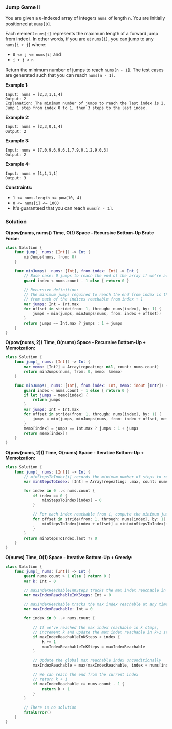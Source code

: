 
### Jump Game II

You are given a `0`-indexed array of integers `nums` of length `n`. You are initially positioned at `nums[0]`.

Each element `nums[i]` represents the maximum length of a forward jump from index i. In other words, if you are at `nums[i]`, you can jump to any `nums[i + j]` where:
* `0 <= j <= nums[i]` and
* `i + j < n`

Return the minimum number of jumps to reach `nums[n - 1]`. The test cases are generated such that you can reach `nums[n - 1]`.

__Example 1:__
```
Input: nums = [2,3,1,1,4]
Output: 2
Explanation: The minimum number of jumps to reach the last index is 2. Jump 1 step from index 0 to 1, then 3 steps to the last index.
```
__Example 2:__
```
Input: nums = [2,3,0,1,4]
Output: 2
```
__Example 3:__
```
Input: nums = [7,0,9,6,9,6,1,7,9,0,1,2,9,0,3]
Output: 2
```
__Example 4:__
```
Input: nums = [1,1,1,1]
Output: 3
```

__Constraints:__
* `1 <= nums.length <= pow(10, 4)`
* `0 <= nums[i] <= 1000`
* It's guaranteed that you can reach `nums[n - 1]`.

### Solution
__O(pow(nums, nums)) Time, O(1) Space - Recursive Bottom-Up Brute Force:__
```Swift
class Solution {
    func jump(_ nums: [Int]) -> Int {
        minJumps(nums, from: 0)
    }

    func minJumps(_ nums: [Int], from index: Int) -> Int {
        // Base case: 0 jumps to reach the end of the array if we're already at the end
        guard index < nums.count - 1 else { return 0 }

        // Recursive definition:
        // The minimum jumps required to reach the end from index is the minimum jumps
        // from each of the indices reachable from index + 1
        var jumps: Int = Int.max
        for offset in stride(from: 1, through: nums[index], by: 1) {
            jumps = min(jumps, minJumps(nums, from: index + offset))
        }
        return jumps == Int.max ? jumps : 1 + jumps
    }
}
```
__O(pow(nums, 2)) Time, O(nums) Space - Recursive Bottom-Up + Memoization:__
```Swift
class Solution {
    func jump(_ nums: [Int]) -> Int {
        var memo: [Int?] = Array(repeating: nil, count: nums.count)
        return minJumps(nums, from: 0, memo: &memo)
    }

    func minJumps(_ nums: [Int], from index: Int, memo: inout [Int?]) -> Int {
        guard index < nums.count - 1 else { return 0 }
        if let jumps = memo[index] {
            return jumps
        }
        var jumps: Int = Int.max
        for offset in stride(from: 1, through: nums[index], by: 1) {
            jumps = min(jumps, minJumps(nums, from: index + offset, memo: &memo))
        }
        memo[index] = jumps == Int.max ? jumps : 1 + jumps
        return memo[index]!
    }
}
```
__O(pow(nums, 2))) Time, O(nums) Space - Iterative Bottom-Up + Memoization:__
```Swift
class Solution {
    func jump(_ nums: [Int]) -> Int {
        // minStepsToIndex[i] records the minimum number of steps to reach index i
        var minStepsToIndex: [Int] = Array(repeating: .max, count: nums.count)

        for index in 0 ..< nums.count {
            if index == 0 {
                minStepsToIndex[index] = 0
            }

            // For each index reachable from i, compute the minimum jumps needs to reach such index
            for offset in stride(from: 1, through: nums[index], by: 1) where index + offset < nums.count {
                minStepsToIndex[index + offset] = min(minStepsToIndex[index + offset], minStepsToIndex[index] + 1)
            }
        }
        return minStepsToIndex.last ?? 0
    }
}
```
__O(nums) Time, O(1) Space - Iterative Bottom-Up + Greedy:__
```Swift
class Solution {
    func jump(_ nums: [Int]) -> Int {
        guard nums.count > 1 else { return 0 }
        var k: Int = 0

        // maxIndexReachableInKSteps tracks the max index reachable in k steps
        var maxIndexReachableInKSteps: Int = 0

        // maxIndexReachable tracks the max index reachable at any time
        var maxIndexReachable: Int = 0

        for index in 0 ..< nums.count {

            // If we've reached the max index reachable in k steps,
            // increment k and update the max index reachable in k+1 steps with the global max
            if maxIndexReachableInKSteps < index {
                k += 1
                maxIndexReachableInKSteps = maxIndexReachable
            }

            // Update the global max reachable index unconditionally
            maxIndexReachable = max(maxIndexReachable, index + nums[index])

            // We can reach the end from the current index
            // return k + 1
            if maxIndexReachable >= nums.count - 1 {
                return k + 1
            }
        }

        // There is no solution
        fatalError()
    }
}
```
